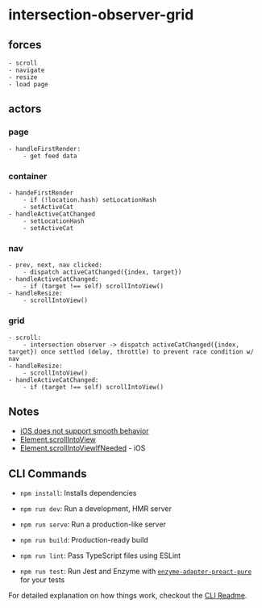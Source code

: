 # intersection-observer-grid

## forces
    - scroll
    - navigate
    - resize
    - load page

## actors
### page
    - handleFirstRender:
        - get feed data

### container
    - handeFirstRender
        - if (!location.hash) setLocationHash
        - setActiveCat
    - handleActiveCatChanged
        - setLocationHash
        - setActiveCat

### nav
    - prev, next, nav clicked:
        - dispatch activeCatChanged({index, target})
    - handleActiveCatChanged:
        - if (target !== self) scrollIntoView()
    - handleResize:
        - scrollIntoView()

### grid
    - scroll: 
        - intersection observer -> dispatch activeCatChanged({index, target}) once settled (delay, throttle) to prevent race condition w/ nav
    - handleResize:
        - scrollIntoView()
    - handleActiveCatChanged:
        - if (target !== self) scrollIntoView()

## Notes
- [iOS does not support smooth behavior](https://caniuse.com/?search=scrollintoview)
- [Element.scrollIntoView](https://developer.mozilla.org/en-US/docs/Web/API/Element/scrollIntoView)
- [Element.scrollIntoViewIfNeeded](https://developer.mozilla.org/en-US/docs/Web/API/Element/scrollIntoViewIfNeeded) - iOS

## CLI Commands
*   `npm install`: Installs dependencies

*   `npm run dev`: Run a development, HMR server

*   `npm run serve`: Run a production-like server

*   `npm run build`: Production-ready build

*   `npm run lint`: Pass TypeScript files using ESLint

*   `npm run test`: Run Jest and Enzyme with
    [`enzyme-adapter-preact-pure`](https://github.com/preactjs/enzyme-adapter-preact-pure) for
    your tests


For detailed explanation on how things work, checkout the [CLI Readme](https://github.com/developit/preact-cli/blob/master/README.md).
